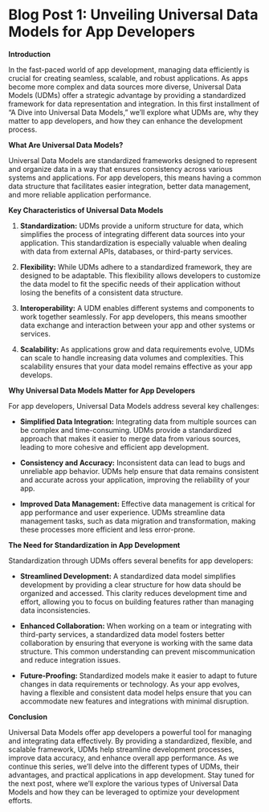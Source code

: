 # Blog Post 1: Unveiling Universal Data Models for App Developers

**Introduction**

In the fast-paced world of app development, managing data efficiently is crucial for creating seamless, scalable, and robust applications. As apps become more complex and data sources more diverse, Universal Data Models (UDMs) offer a strategic advantage by providing a standardized framework for data representation and integration. In this first installment of “A Dive into Universal Data Models,” we’ll explore what UDMs are, why they matter to app developers, and how they can enhance the development process.

**What Are Universal Data Models?**

Universal Data Models are standardized frameworks designed to represent and organize data in a way that ensures consistency across various systems and applications. For app developers, this means having a common data structure that facilitates easier integration, better data management, and more reliable application performance.

**Key Characteristics of Universal Data Models**

1. **Standardization:** UDMs provide a uniform structure for data, which simplifies the process of integrating different data sources into your application. This standardization is especially valuable when dealing with data from external APIs, databases, or third-party services.

2. **Flexibility:** While UDMs adhere to a standardized framework, they are designed to be adaptable. This flexibility allows developers to customize the data model to fit the specific needs of their application without losing the benefits of a consistent data structure.

3. **Interoperability:** A UDM enables different systems and components to work together seamlessly. For app developers, this means smoother data exchange and interaction between your app and other systems or services.

4. **Scalability:** As applications grow and data requirements evolve, UDMs can scale to handle increasing data volumes and complexities. This scalability ensures that your data model remains effective as your app develops.

**Why Universal Data Models Matter for App Developers**

For app developers, Universal Data Models address several key challenges:

- **Simplified Data Integration:** Integrating data from multiple sources can be complex and time-consuming. UDMs provide a standardized approach that makes it easier to merge data from various sources, leading to more cohesive and efficient app development.

- **Consistency and Accuracy:** Inconsistent data can lead to bugs and unreliable app behavior. UDMs help ensure that data remains consistent and accurate across your application, improving the reliability of your app.

- **Improved Data Management:** Effective data management is critical for app performance and user experience. UDMs streamline data management tasks, such as data migration and transformation, making these processes more efficient and less error-prone.

**The Need for Standardization in App Development**

Standardization through UDMs offers several benefits for app developers:

- **Streamlined Development:** A standardized data model simplifies development by providing a clear structure for how data should be organized and accessed. This clarity reduces development time and effort, allowing you to focus on building features rather than managing data inconsistencies.

- **Enhanced Collaboration:** When working on a team or integrating with third-party services, a standardized data model fosters better collaboration by ensuring that everyone is working with the same data structure. This common understanding can prevent miscommunication and reduce integration issues.

- **Future-Proofing:** Standardized models make it easier to adapt to future changes in data requirements or technology. As your app evolves, having a flexible and consistent data model helps ensure that you can accommodate new features and integrations with minimal disruption.

**Conclusion**

Universal Data Models offer app developers a powerful tool for managing and integrating data effectively. By providing a standardized, flexible, and scalable framework, UDMs help streamline development processes, improve data accuracy, and enhance overall app performance. As we continue this series, we’ll delve into the different types of UDMs, their advantages, and practical applications in app development. Stay tuned for the next post, where we’ll explore the various types of Universal Data Models and how they can be leveraged to optimize your development efforts.
